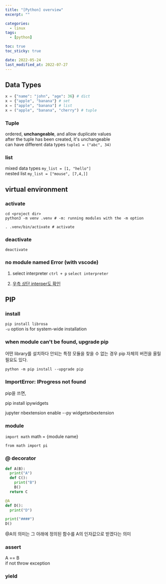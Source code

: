 ```yaml
---
title: "[Python] overview"
excerpt: ""

categories:
  - linux
tags:
  - [python]

toc: true
toc_sticky: true

date: 2022-05-24
last_modified_at: 2022-07-27
---
```


## Data Types

```python
x = {"name": "john", "age": 36} # dict
x = {"apple", "banana"} # set
x = ["apple", "banana"] # list
x = ("apple", "banana", "cherry") # tuple
```

### Tuple

ordered, **unchangeable**, and allow duplicate values  
after the tuple has been created, it's unchangeable  
can have different data types `tuple1 = ("abc", 34)`  

### list

mixed data types `my_list = [1, "hello"]`  
nested list `my_list = ["mouse", [7,4,]]`  

## virtual environment

### activate

```shell
cd <project dir>
python3 -m venv .venv # -m: running modules with the -m option

. .venv/bin/activate # activate
```

### deactivate

`deactivate`  

### no module named Error (with vscode)

1. select interpreter
   `ctrl + p` `select interpreter`  

2. [우측 상단 interper도 확인](https://velog.io/@roupangman/VSCode-%EC%9D%B4%EC%9A%A9%EC%8B%9C-No-module-named-torch-%EC%97%90%EB%9F%AC%EA%B0%80-%EB%82%98%ED%83%80%EB%82%A0-%EB%95%8C)

## PIP

### install

`pip install librosa`  
`-u` option is for system-wide installation  

### when module can't be found, upgrade pip

어떤 library를 설치하다 안되는 특정 모듈을 찾을 수 없는 경우 pip 자체의 버전을 올릴 필요도 있다.  

`python -m pip install --upgrade pip`  

### ImportError: IProgress not found

pip을 쓰면,  

pip install ipywidgets  

jupyter nbextension enable --py widgetsnbextension  

### module

`import math` math = {module name}  

`from math import pi`  

### @ decorator

```python
def A(B):
  print("A")
  def C():
    print("B")
    B()
  return C

@A
def D():
  print("D")

print("####")
D()
```

@A의 의미는 그 아래에 정의된 함수를 A의 인자값으로 받겠다는 의미  

### assert

A == B  
if not throw exception  

### yield
